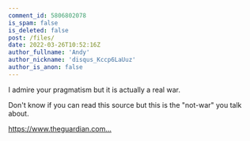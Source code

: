 ```yaml
---
comment_id: 5806802078
is_spam: false
is_deleted: false
post: /files/
date: 2022-03-26T10:52:16Z
author_fullname: 'Andy'
author_nickname: 'disqus_Kccp6LaUuz'
author_is_anon: false
---
```


<p>I admire your pragmatism but it is actually a real war.</p><p>Don't know if you can read this source but this is the "not-war" you talk about.</p><p><a href="https://www.theguardian.com/world/2022/mar/25/mariupol-diary-entries-besieged-ukraine" rel="nofollow noopener" title="https://www.theguardian.com/world/2022/mar/25/mariupol-diary-entries-besieged-ukraine">https://www.theguardian.com...</a></p>
